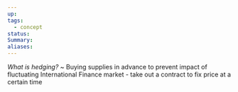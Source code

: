 ```yaml
---
up: 
tags:
  - concept
status: 
Summary:
aliases:
---
```

*What is hedging?*
~
Buying supplies in advance to prevent impact of fluctuating International Finance market - take out a contract to fix price at a certain time
<!--SR:!2025-03-09,4,270-->
